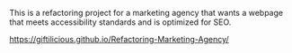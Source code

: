 This is a refactoring project for a marketing agency that wants a webpage that meets accessibility standards and is optimized for SEO. 

https://giftilicious.github.io/Refactoring-Marketing-Agency/


